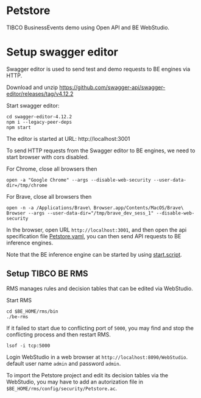 # Petstore
TIBCO BusinessEvents demo using Open API and BE WebStudio.

# Setup swagger editor
Swagger editor is used to send test and demo requests to BE engines via HTTP.

Download and unzip https://github.com/swagger-api/swagger-editor/releases/tag/v4.12.2 

Start swagger editor:
```
cd swagger-editor-4.12.2
npm i --legacy-peer-deps
npm start
```
The editor is started at URL: http://localhost:3001

To send HTTP requests from the Swagger editor to BE engines, we need to start browser with cors disabled.

For Chrome, close all browsers then
```
open -a "Google Chrome" --args --disable-web-security --user-data-dir=/tmp/chrome
```

For Brave, close all browsers then
```
open -n -a /Applications/Brave\ Browser.app/Contents/MacOS/Brave\ Browser --args --user-data-dir="/tmp/brave_dev_sess_1" --disable-web-security
```

In the browser, open URL `http://localhost:3001`, and then open the api specification file [Petstore.yaml](./Deployments/Petstore.yaml), you can then send API requests to BE inference engines.

Note that the BE inference engine can be started by using [start.script](./Deployments/start.script).

## Setup TIBCO BE RMS
RMS manages rules and decision tables that can be edited via WebStudio.

Start RMS
```
cd $BE_HOME/rms/bin
./be-rms
```

If it failed to start due to conflicting port of `5000`, you may find and stop the conflicting process and then restart RMS.
```
lsof -i tcp:5000
```

Login WebStudio in a web browser at `http://localhost:8090/WebStudio`.
default user name `admin` and password `admin`.

To import the Petstore project and edit its decision tables via the WebStudio, you may have to add an autorization file in `$BE_HOME/rms/config/security/Petstore.ac`.
